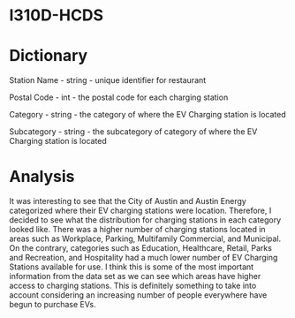 # I310D-HCDS

# Dictionary 
Station Name - string - unique identifier for restaurant

Postal Code - int - the postal code for each charging station

Category - string - the category of where the EV Charging station is located

Subcategory - string - the subcategory of category of where the EV Charging station is located

# Analysis
It was interesting to see that the City of Austin and Austin Energy categorized where their EV charging stations were location.
Therefore, I decided to see what the distribution for charging stations in each category looked like. There was a higher number 
of charging stations located in areas such as Workplace, Parking, Multifamily Commercial, and Municipal. On the contrary, 
categories such as Education, Healthcare, Retail, Parks and Recreation, and Hospitality had a much lower number of EV Charging 
Stations available for use. I think this is some of the most important information from the data set as we can see which areas 
have higher access to charging stations. This is definitely something to take into account considering an increasing number 
of people everywhere have begun to purchase EVs. 


